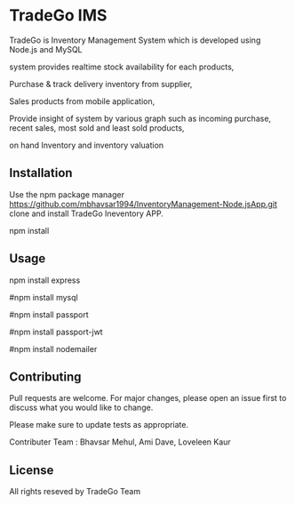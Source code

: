 # TradeGo IMS

TradeGo is Inventory Management System which is developed using Node.js and MySQL 

system  provides realtime stock availability for each products,

Purchase & track delivery inventory from supplier, 

Sales products from mobile application,

Provide insight of system by various graph such as incoming purchase, recent sales, most sold and least sold products,

on hand Inventory and inventory valuation

## Installation

Use the npm  package manager https://github.com/mbhavsar1994/InventoryManagement-Node.jsApp.git   clone and install TradeGo Ineventory APP.

npm install 

## Usage
npm install express

#npm install mysql

#npm install passport

#npm install passport-jwt

#npm install nodemailer

## Contributing
Pull requests are welcome. For major changes, please open an issue first to discuss what you would like to change.

Please make sure to update tests as appropriate.

Contributer Team : 
Bhavsar Mehul,
Ami Dave,
Loveleen Kaur


## License
All rights reseved by TradeGo Team



